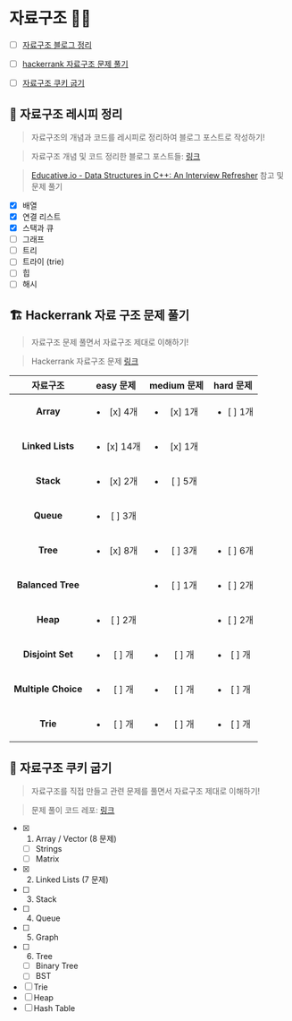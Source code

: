 # 자료구조 :construction_worker_woman:

- [ ] [자료구조 블로그 정리](#memo-자료구조-레시피-정리)

- [ ] [hackerrank 자료구조 문제 풀기](#building_construction-hackerrank-자료-구조-문제-풀기)

- [ ] [자료구조 쿠키 굽기](#cookie-자료구조-쿠키-굽기)

## :memo: 자료구조 레시피 정리
> 자료구조의 개념과 코드를 레시피로 정리하여 블로그 포스트로 작성하기!

> 자료구조 개념 및 코드 정리한 블로그 포스트들: [링크](https://jiwoonkim.github.io/babydragon/tags/%EC%9E%90%EB%A3%8C%EA%B5%AC%EC%A1%B0)

> [Educative.io - Data Structures in C++: An Interview Refresher](https://www.educative.io/collection/5642554087309312/5646276079124480) 참고 및 문제 풀기

  - [x] 배열
  - [x] 연결 리스트
  - [x] 스택과 큐
  - [ ] 그래프
  - [ ] 트리
  - [ ] 트라이 (trie)
  - [ ] 힙
  - [ ] 해시
  
## :building_construction: Hackerrank 자료 구조 문제 풀기 
> 자료구조 문제 풀면서 자료구조 제대로 이해하기! 

> Hackerrank 자료구조 문제 [링크](https://www.hackerrank.com/domains/data-structures?filters%5Bstatus%5D%5B%5D=unsolved&badge_type=problem-solving)

| 자료구조 | easy 문제 | medium 문제 | hard 문제 |
|:---:|:---:|:---:|:---:|
| __Array__ | <ul><li>[x] 4개</li></ul> | <ul><li>[x] 1개</li></ul> | <ul><li>[ ] 1개</li></ul> |
| __Linked Lists__ | <ul><li>[x] 14개</li></ul> | <ul><li>[x] 1개</li></ul> |  |
| __Stack__ | <ul> <li>[x] 2개</li></ul> | <ul><li>[ ] 5개</li></ul> |  |
| __Queue__ | <ul> <li>[ ] 3개</li></ul> |  |  |
| __Tree__ | <ul> <li>[x] 8개</li></ul> | <ul><li>[ ] 3개</li></ul> | <ul><li>[ ] 6개</li></ul> |
| __Balanced Tree__ |  | <ul><li>[ ] 1개</li></ul> | <ul><li>[ ] 2개</li></ul> |
| __Heap__ | <ul> <li>[ ] 2개</li></ul> |  | <ul><li>[ ] 2개</li></ul> |
| __Disjoint Set__ | <ul> <li>[ ] 개</li></ul> | <ul><li>[ ] 개</li></ul> | <ul><li>[ ] 개</li></ul> |
| __Multiple Choice__ | <ul> <li>[ ] 개</li></ul> | <ul><li>[ ] 개</li></ul> | <ul><li>[ ] 개</li></ul> |
| __Trie__ | <ul> <li>[ ] 개</li></ul> | <ul><li>[ ] 개</li></ul> | <ul><li>[ ] 개</li></ul> |

## :cookie: 자료구조 쿠키 굽기
> 자료구조를 직접 만들고 관련 문제를 풀면서 자료구조 제대로 이해하기!

> 문제 풀이 코드 레포: [링크](https://github.com/JiwoonKim/data-structure-cookies)

  - [x] 1. Array / Vector (8 문제)
    - [ ] Strings
    - [ ] Matrix
  - [x] 2. Linked Lists (7 문제)
  - [ ] 3. Stack
  - [ ] 4. Queue
  - [ ] 5. Graph
  - [ ] 6. Tree
    - [ ] Binary Tree
    - [ ] BST
  - [ ] Trie
  - [ ] Heap
  - [ ] Hash Table
